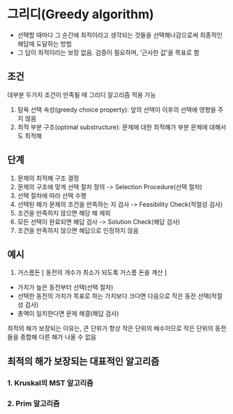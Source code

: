 # 그리디(Greedy algorithm)
- 선택할 때마다 그 순간에 최적이라고 생각되는 것들을 선택해나감으로써 최종적인 해답에 도달하는 방법
- 그 답이 최적이라는 보장 없음. 검증이 필요하며, '근사한 값'을 목표로 함

## 조건
대부분 두가지 조건이 만족될 때 그리디 알고리즘 적용 가능
1. 탐욕 선택 속성(greedy choice property): 앞의 선택이 이후의 선택에 영향을 주지 않음
2. 최적 부분 구조(optimal substructure): 문제에 대한 최적해가 부분 문제에 대해서도 최적해

## 단계
1. 문제의 최적해 구조 결정
2. 문제의 구조에 맞게 선택 절차 정의 -> Selection Procedure(선택 절차)
3. 선택 절차에 따라 선택 수행
4. 선택된 해가 문제의 조건을 만족하는 지 검사 -> Feasibility Check(적절성 검사)
5. 조건을 만족하지 않으면 해당 해 제외
6. 모든 선택이 완료되면 해답 검사 -> Solution Check(해답 검사)
7. 조건을 만족하지 않으면 해답으로 인정하지 않음


## 예시
1. 거스름돈
[ 동전의 개수가 최소가 되도록 거스름 돈을 계산 ]
- 가치가 높은 동전부터 선택(선택 절차)
- 선택한 동전의 가치가 목표로 하는 가치보다 크다면 다음으로 작은 동전 선택(적절성 검사)
- 총액이 일치한다면 문제 해결(해답 검사)

최적의 해가 보장되는 이유는, 큰 단위가 항상 작은 단위의 배수이므로 작은 단위의 동전들을 종합해 다른 해가 나올 수 없음

## 최적의 해가 보장되는 대표적인 알고리즘
### 1. Kruskal의 MST 알고리즘

### 2. Prim 알고리즘
